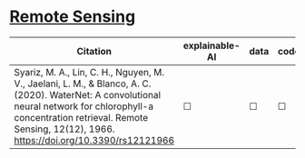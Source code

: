 # [Remote Sensing](https://www.mdpi.com/journal/remotesensing)

| Citation           | explainable-AI | data   | code | hybrid |   reviews  |
|--------------------|----------------|--------|------|--------|------------|
| Syariz, M. A., Lin, C. H., Nguyen, M. V., Jaelani, L. M., & Blanco, A. C. (2020). WaterNet: A convolutional neural network for chlorophyll-a concentration retrieval. Remote Sensing, 12(12), 1966.  https://doi.org/10.3390/rs12121966 |   &#9744;   | &#9744; | &#9744; | &#9744;  |  |
